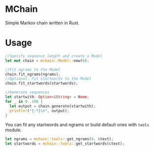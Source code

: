 # MChain
Simple Markov chain written in Rust.

# Usage
```rust
//Specify sequence length and create a Model
let mut chain = mchain::Model::new(6);

//Fit ngrams to the Model
chain.fit_ngrams(ngrams);
//Optional: fit startwords to the Model
chain.fit_startwords(startwords);

//Generate sequences
let startwith: Option<&String> = None;
for _ in 0..100 {
  let output = chain.generate(startwith);
  println!("{:?}\n", output);
}
```

You can fit any startwords and ngrams or build default ones with `tools` module.
```rust
let ngrams = mchain::tools::get_ngrams(4, &text);
let startwords = mchain::tools::get_startwords(&text);
```
